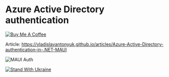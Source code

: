 # Azure Active Directory authentication

[![Buy Me A Coffee](https://ik.imagekit.io/VladislavAntonyuk/vladislavantonyuk/misc/bmc-button.png)](https://www.buymeacoffee.com/vlad.antonyuk)

Article: https://vladislavantonyuk.github.io/articles/Azure-Active-Directory-authentication-in-.NET-MAUI

![MAUI Auth](https://ik.imagekit.io/VladislavAntonyuk/vladislavantonyuk/articles/13/maui-auth.gif)

[![Stand With Ukraine](https://img.shields.io/badge/made_in-ukraine-ffd700.svg?labelColor=0057b7)](https://stand-with-ukraine.pp.ua)